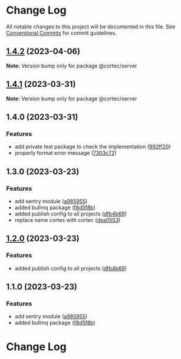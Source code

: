 # Change Log

All notable changes to this project will be documented in this file.
See [Conventional Commits](https://conventionalcommits.org) for commit guidelines.

## [1.4.2](https://github.com/saswatds/cortec/compare/@cortec/server@1.4.1...@cortec/server@1.4.2) (2023-04-06)

**Note:** Version bump only for package @cortec/server

## [1.4.1](https://github.com/saswatds/cortec/compare/@cortec/server@1.4.0...@cortec/server@1.4.1) (2023-03-31)

**Note:** Version bump only for package @cortec/server

## 1.4.0 (2023-03-31)

### Features

- add private test package to check the implementation ([992ff20](https://github.com/saswatds/cortec/commit/992ff20ca4c3b7ce2d154323a6a9e763c2214c22))
- properly format error message ([7303c72](https://github.com/saswatds/cortec/commit/7303c72ad83821dbdbb8961e447548cb6d2b5b4f))

## 1.3.0 (2023-03-23)

### Features

- add sentry module ([a985955](https://github.com/saswatds/cortec/commit/a9859556e0578af9f179256b1dac45cc9c0bd197))
- added bullmq package ([f8d5f8b](https://github.com/saswatds/cortec/commit/f8d5f8bc76a357fd4b9426c5a7d6751eccdf8d67))
- added publish config to all projects ([dfb4b69](https://github.com/saswatds/cortec/commit/dfb4b69645b860b6686792d7a4272700686fd544))
- replace name cortes with cortec ([dea0553](https://github.com/saswatds/cortec/commit/dea055356354609a61c9900293a68c07cb71ba54))

## [1.2.0](https://github.com/saswatds/cortec/compare/@cortec/sentry@1.1.0...@cortec/sentry@1.2.0) (2023-03-23)

### Features

- added publish config to all projects ([dfb4b69](https://github.com/saswatds/cortec/commit/dfb4b69645b860b6686792d7a4272700686fd544))

## 1.1.0 (2023-03-23)

### Features

- add sentry module ([a985955](https://github.com/saswatds/cortec/commit/a9859556e0578af9f179256b1dac45cc9c0bd197))
- added bullmq package ([f8d5f8b](https://github.com/saswatds/cortec/commit/f8d5f8bc76a357fd4b9426c5a7d6751eccdf8d67))

# Change Log
